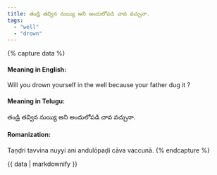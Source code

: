 ```yaml
---
title: తండ్రి తవ్విన నుయ్యి అని అందులోపడి చావ వచ్చునా.
tags:
  - "well"
  - "drown"
---
```


{% capture data %}
#### Meaning in English:
Will you drown yourself in the well because your father dug it ?

#### Meaning in Telugu:
తండ్రి తవ్విన నుయ్యి అని అందులోపడి చావ వచ్చునా.

#### Romanization:
Taṇḍri tavvina nuyyi ani andulōpaḍi cāva vaccunā.
{% endcapture %}

{{ data | markdownify }}

